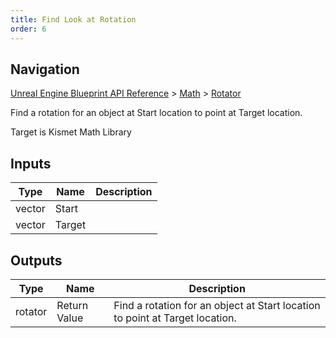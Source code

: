 ```yaml
---
title: Find Look at Rotation
order: 6
---
```

## Navigation

[Unreal Engine Blueprint API Reference](https://dev.epicgames.com/documentation/en-us/unreal-engine/BlueprintAPI) > [Math](https://dev.epicgames.com/documentation/en-us/unreal-engine/BlueprintAPI/Math) > [Rotator](https://dev.epicgames.com/documentation/en-us/unreal-engine/BlueprintAPI/Math/Rotator)

Find a rotation for an object at Start location to point at Target location.

Target is Kismet Math Library

## Inputs

| Type | Name | Description |
| --- | --- | --- |
| vector | Start |  |
| vector | Target |  |

## Outputs

| Type | Name | Description |
| --- | --- | --- |
| rotator | Return Value | Find a rotation for an object at Start location to point at Target location. |
